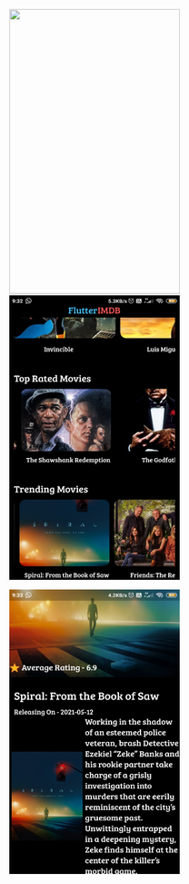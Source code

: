 <p align="center">
<img src="https://github.com/nileshmsd12345/flutter_movies_IMDB_app/blob/main/Screenshot1.jp" data-canonical-src="https://gyazo.com/eb5c5741b6a9a16c692170a41a49c858.png" width="300" height="500" />

<img src="https://github.com/nileshmsd12345/flutter_movies_IMDB_app/blob/main/Screenshot2.jpg" data-canonical-src="https://gyazo.com/eb5c5741b6a9a16c692170a41a49c858.png" width="300" height="500" />
</p>
<p align="center">
<img src="https://github.com/nileshmsd12345/flutter_movies_IMDB_app/blob/main/Screenshot3.jpg" data-canonical-src="https://gyazo.com/eb5c5741b6a9a16c692170a41a49c858.png" width="300" height="500" />


</p>
